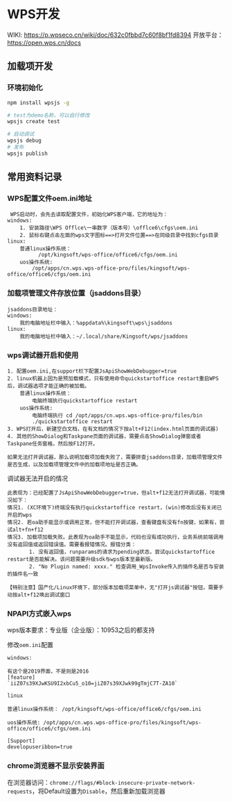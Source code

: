 # WPS开发

WIKI: https://p.wpseco.cn/wiki/doc/632c0fbbd7c60f8bf1fd8394
开放平台：https://open.wps.cn/docs

## 加载项开发

### 环境初始化

```bash
npm install wpsjs -g

# test为demo名称，可以自行修改
wpsjs create test

# 启动调试
wpsjs debug
# 发布
wpsjs publish
```


## 常用资料记录

### WPS配置文件oem.ini地址

```
 WPS启动时，会先去读取配置文件，初始化WPS客户端，它的地址为：
windows:
    1. 安装路径\WPS Offlce\一串数字（版本号）\offlce6\cfgs\oem.ini
    2. 鼠标右键点击左面的wps文字图标==>打开文件位置==>在同级目录中找到cfgs目录
linux:
    普通linux操作系统：
          /opt/kingsoft/wps-office/office6/cfgs/oem.ini
    uos操作系统:
        /opt/apps/cn.wps.wps-office-pro/files/kingsoft/wps-office/office6/cfgs/oem.ini
```

### 加载项管理文件存放位置（jsaddons目录）

```
jsaddons目录地址：
windows:
    我的电脑地址栏中输入：%appdata%\kingsoft\wps\jsaddons
linux:
    我的电脑地址栏中输入：~/.local/share/Kingsoft/wps/jsaddons
```

### wps调试器开启和使用

```
1. 配置oem.ini,在support栏下配置JsApiShowWebDebugger=true
2. linux机器上因为是预加载模式，只有使用命令quickstartoffice restart重启WPS后，调试器选项才能正确的被加载。
    普通linux操作系统：
        电脑终端执行quickstartoffice restart
    uos操作系统:
        电脑终端执行 cd /opt/apps/cn.wps.wps-office-pro/files/bin
        ./quickstartoffice restart
3. WPS打开后，新建空白文档，在有文档的情况下按alt+F12(index.html页面的调试器)
4. 其他的ShowDialog和Taskpane页面的调试器，需要点击ShowDialog弹窗或者Taskpane任务窗格，然后按F12打开。

如果无法打开调试器，那么说明加载项加载失败了，需要排查jsaddons目录，加载项管理文件是否生成，以及加载项管理文件中的加载项地址是否正确。
```

调试器无法开启的情况

```
此表现为：已经配置了JsApiShowWebDebugger=true，但alt+f12无法打开调试器，可能情况如下：
情况1. (XC环境下)终端没有执行quickstartoffice restart，(win)修改后没有关闭已开启的wps
情况2. 若oa助手能显示或调用正常，但不能打开调试器，查看键盘有没有fn按键，如果有，尝试alt+fn+f12
情况3. 加载项加载失败。此表现为oa助手不能显示，代码也没有成功执行，业务系统前端调用没有返回值或返回错误值。需要看报错情况。报错分类：
       1. 没有返回值，runparams的请求为pending状态，尝试quickstartoffice restart是否能解决。该问题需要升级sdk与wps版本至最新版。
       2. "No Plugin named: xxxx." 检查调用_WpsInvoke传入的插件名是否与安装的插件名一致  
       
【特别注意】国产化/Linux环境下，部分版本加载项菜单中，无"打开js调试器"按钮，需要手动按alt+f12唤出调试窗口
```

### NPAPI方式嵌入wps

wps版本要求：专业版（企业版）：10953之后的都支持

修改`oem.ini`配置

```
windows:

有这个是2019界面，不是则是2016
[feature]
`iiZ07s39XJwKSU9I2xbCu5_o10=jiZ07s39XJwk99gTmjC7T-ZA10`
```

```
linux

普通linux操作系统： /opt/kingsoft/wps-office/office6/cfgs/oem.ini

uos操作系统: /opt/apps/cn.wps.wps-office-pro/files/kingsoft/wps-office/office6/cfgs/oem.ini

[Support]
developuseribbon=true
```

### chrome浏览器不显示安装界面

在浏览器访问：`chrome://flags/#block-insecure-private-network-requests`，将Default设置为`Disable`，然后重新加载浏览器